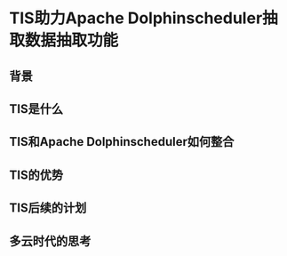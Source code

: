 # TIS助力Apache Dolphinscheduler抽取数据抽取功能

## 背景

## TIS是什么

## TIS和Apache Dolphinscheduler如何整合

## TIS的优势

## TIS后续的计划

## 多云时代的思考
